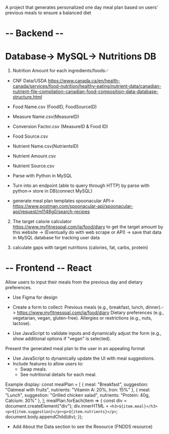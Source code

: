 A project that generates personalized one day meal plan based on users' previous meals to ensure a balanced diet

# -- Backend -- 
# Database-> MySQL-> Nutritions DB
1. Nutrition Amount for each ingredients/foods✅
- CNF Data/USDA https://www.canada.ca/en/health-canada/services/food-nutrition/healthy-eating/nutrient-data/canadian-nutrient-file-compilation-canadian-food-composition-data-database-structure.html 
 - Food Name.csv (FoodID, FoodSourceID)
 - Measure Name.csv(MeasureID)
 - Conversion Factor.csv (MeasureID & Food ID)
 - Food Source.csv
 - Nutrient Name.csv(NutrientsID)
 - Nutrient Amount.csv
 - Nutrient Source.csv

- Parse with Python in MySQL

- Turn into an endpoint (able to query through HTTP) by parse with python-> store in DB(connect MySQL)

- generate meal plan templates 
   spoonacular API-> https://www.postman.com/spoonacular-api/spoonacular-api/request/m1148g0/search-recipes 


2. The target calorie calculator
https://www.myfitnesspal.com/ja/food/diary to get the target amount by this website
-> (Eventually do with web scrape or API)
-> save that data in MySQL database for tracking user data

3. calculate gaps with target nutritions (calories, fat, carbs, protein)




# -- Frontend -- React
Allow users to input their meals from the previous day and dietary preferences.

- Use Figma for design

- Create a form to collect:
  Previous meals (e.g., breakfast, lunch, dinner).-> https://www.myfitnesspal.com/ja/food/diary 
  Dietary preferences (e.g., vegetarian, vegan, gluten-free).
  Allergies or restrictions (e.g., nuts, lactose).

- Use JavaScript to validate inputs and dynamically adjust the form (e.g., show additional options if "vegan" is selected).


Present the generated meal plan to the user in an appealing format

- Use JavaScript to dynamically update the UI with meal suggestions.
- Include features to allow users to:
  - Swap meals.
  - See nutritional details for each meal.
  
Example display: const mealPlan = [
    { meal: "Breakfast", suggestion: "Oatmeal with fruits", nutrients: "Vitamin A: 20%, Iron: 15%" },
    { meal: "Lunch", suggestion: "Grilled chicken salad", nutrients: "Protein: 40g, Calcium: 30%" },
];
mealPlan.forEach(item => {
    const div = document.createElement("div");
    div.innerHTML = `<h3>${item.meal}</h3><p>${item.suggestion}</p><p>${item.nutrients}</p>`;
    document.body.appendChild(div);
});

- Add About the Data section to see the Resource (FNDDS resource)